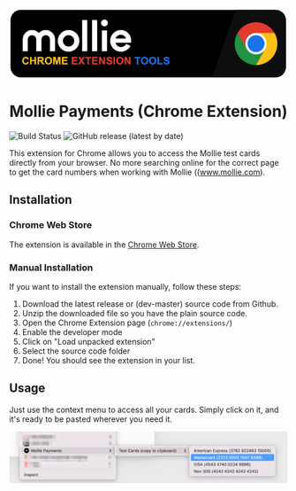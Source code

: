 <p align="center">
   <img src="/.github/assets/header.jpg">
</p>

<h1 align="center">Mollie Payments (Chrome Extension)</h1>

![Build Status](https://github.com/boxblinkracer/chrome-mollie/actions/workflows/ci_pipe.yml/badge.svg) ![GitHub release (latest by date)](https://img.shields.io/github/v/release/boxblinkracer/chrome-mollie)

This extension for Chrome allows you to access the Mollie test cards directly from your browser.
No more searching online for the correct page to get the card numbers when working with Mollie ((www.mollie.com).

## Installation

### Chrome Web Store

The extension is available in the [Chrome Web Store](https://chrome.google.com/webstore/detail/mollie-payments/ibjgjgjgjgjgjgjgjgjgjgjgjgjgjgj).

### Manual Installation

If you want to install the extension manually, follow these steps:

1. Download the latest release or (dev-master) source code from Github.
2. Unzip the downloaded file so you have the plain source code.
3. Open the Chrome Extension page (`chrome://extensions/`)
4. Enable the developer mode
5. Click on "Load unpacked extension"
6. Select the source code folder
7. Done! You should see the extension in your list.

## Usage

Just use the context menu to access all your cards.
Simply click on it, and it's ready to be pasted wherever you need it.

<p align="center">
   <img src="/.github/assets/preview.png">
</p>
